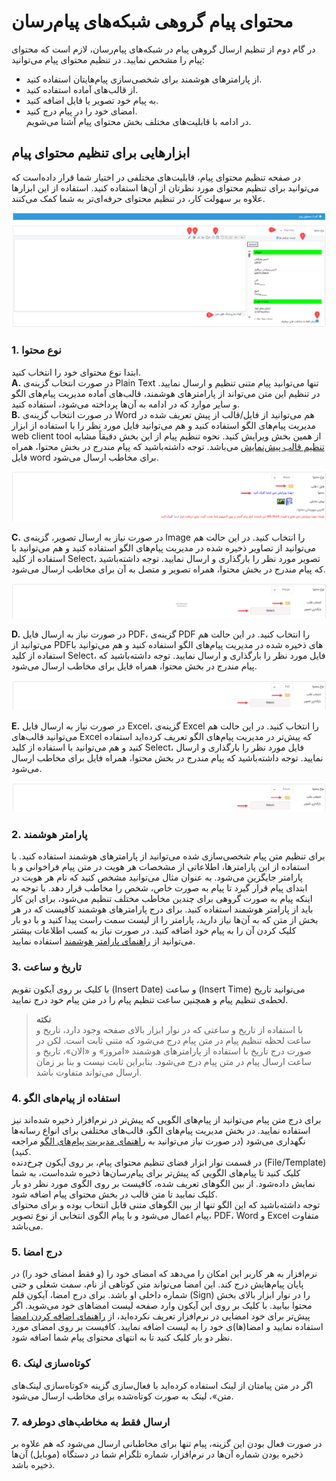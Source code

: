 # محتوای پیام گروهی شبکه‌های پیام‌رسان
در گام دوم از تنظیم ارسال گروهی پیام در شبکه‌های پیام‌رسان، لازم است که محتوای پیام را مشخص نمایید. در تنظیم محتوای پیام می‌توانید:<br>
- از پارامترهای هوشمند برای شخصی‌سازی پیام‌هایتان استفاده کنید.
- از قالب‌های آماده استفاده کنید.
- به پیام خود تصویر یا فایل اضافه کنید.
- امضای خود را در پیام درج کنید.<br>
در ادامه با قابلیت‌های مختلف بخش محتوای پیام آشنا می‌شویم.<br>

## ابزارهایی برای تنظیم محتوای پیام
در صفحه تنظیم محتوای پیام، قابلیت‌های مختلفی در اختیار شما قرار داده‌است که می‌توانید برای تنظیم محتوای مورد نظرتان از آن‌ها استفاده کنید. استفاده از این ابزارها علاوه بر سهولت کار، در تنظیم محتوای حرفه‌ای‌تر به شما کمک می‌کنند.<br>

![محتوای پیام گروهی شبکه‌های پیام‌رسان](./Image/social-network-message-content.png)

### 1. نوع محتوا
ابتدا نوع محتوای خود را انتخاب کنید.<br>
**A.** در صورت انتخاب گزینه‌ی Plain Text تنها می‌توانید پیام متنی تنظیم و ارسال نمایید. در تنظیم این متن می‌تواند از پارامترهای هوشمند، قالب‌های آماده مدیریت پیام‌های الگو و سایر موارد که در ادامه به آن‌ها پرداخته می‌شود، استفاده کنید.<br>
**B.** در صورت انتخاب گزینه‌ی Word هم می‌توانید از فایل/قالب از پیش تعریف شده در مدیریت پیام‌های الگو استفاده کنید و هم می‌توانید فایل مورد نظر را با استفاده از ابزار web client tool از همین بخش ویرایش کنید. نحوه تنظیم پیام از این بخش دقیقاً مشابه [تنظیم قالب پیش‌نمایش](https://github.com/1stco/PayamGostarDocs/blob/master/Help/Settings/Personalization-crm/CustomizationCommonSettings/PrintTemplateSetting.md) می‌باشد. توجه داشته‌باشید که پیام مندرج در بخش محتوا، همراه فایل word برای مخاطب ارسال می‌شود.<br>

![محتوا از نوع word](./Image/word-type-content.png)

**C.** در صورت نیاز به ارسال تصویر، گزینه‌ی Image را انتخاب کنید. در این حالت هم می‌توانید از تصاویر ذخیره شده در مدیریت پیام‌های الگو استفاده کنید و هم می‌توانید با استفاده از کلید Select، تصویر مورد نظر را بارگذاری و ارسال نمایید. توجه داشته‌باشید که پیام مندرج در بخش محتوا، همراه تصویر و متصل به آن برای مخاطب ارسال می‌شود.<br>

![پیوست تصویر](./Image/Image-type.png)

**D.** در صورت نیاز به ارسال فایل PDF، گزینه‌ی PDF را انتخاب کنید. در این حالت هم می‌توانید از PDFهای ذخیره شده در مدیریت پیام‌های الگو استفاده کنید و هم می‌توانید با استفاده از کلید Select، فایل مورد نظر را بارگذاری و ارسال نمایید. توجه داشته‌باشید که پیام مندرج در بخش محتوا، همراه فایل برای مخاطب ارسال می‌شود.<br>

![پیوست PDF](./Image/PDF-type.png)

**E.** در صورت نیاز به ارسال فایل Excel، گزینه‌ی Excel را انتخاب کنید. در این حالت هم می‌توانید قالب‌های Excel که پیش‌تر در مدیریت پیام‌های الگو تعریف کرده‌اید استفاده کنید و هم می‌توانید با استفاده از کلید Select، فایل مورد نظر را بارگذاری و ارسال نمایید. توجه داشته‌باشید که پیام مندرج در بخش محتوا، همراه فایل برای مخاطب ارسال می‌شود.<br>

![پیوست Excel](./Image/Excel-type.png)

### 2. پارامتر هوشمند
برای تنظیم متن پیام شخصی‌سازی شده می‌توانید از پارامترهای هوشمند استفاده کنید. با استفاده از این پارامترها، اطلاعاتی از مشخصات هر هویت در متن پیام فراخوانی و با پارامتر جایگزین می‌شود. به عنوان مثال می‌توانید مشخص کنید که نام هر هویت در ابتدای پیام قرار گیرد تا پیام به صورت خاص، شخص را مخاطب قرار دهد. با توجه به اینکه پیام به صورت گروهی برای چندین مخاطب مختلف تنظیم می‌شود، برای این کار باید از پارامتر هوشمند استفاده کنید. برای درج پارامترهای هوشمند کافیست که در هر بخش از متن که به آن‌ها نیاز دارید، پارامتر را از لیست سمت راست پیدا کنید و با دو بار کلیک کردن آن را به پیام خود اضافه کنید. در صورت نیاز به کسب اطلاعات بیشتر می‌توانید از [راهنمای پارامتر هوشمند](https://github.com/1stco/PayamGostarDocs/blob/master/Help/Marketing/Parameters/MessageParameters.md) استفاده نمایید.<br>

### 3. تاریخ و ساعت
با کلیک بر روی آیکون تقویم (Insert Date) و ساعت (Insert Time) می‌توانید تاریخ لحطه‌ی تنظیم پیام و همچنین ساعت تنظیم پیام را در متن پیام خود درج نمایید.<br>

> **نکته**<br>
> با استفاده از تاریخ و ساعتی که در نوار ابزار بالای صفحه وجود دارد، تاریخ و ساعت لحظه تنظیم پیام در متن پیام درج می‌شود که متنی ثابت است. لکن در صورت درج تاریخ با استفاده از پارامترهای هوشمند «امروز» و «الان»، تاریخ و ساعت ارسال پیام در متن پیام درج می‌شود. بنابراین ثابت نیست و بنا بر زمان ارسال می‌تواند متفاوت باشد.<br>

### 4. استفاده از پیام‌های الگو
برای درج متن پیام می‌توانید از پیام‌های الگویی که پیش‌تر در نرم‌افزار ذخیره شده‌اند نیز استفاده نمایید. در بخش مدیریت پیام‌های الگو، قالب‌های مختلفی برای انواع رسانه‌ها نگهداری می‌شود (در صورت نیاز می‌توانید به [راهنمای مدیریت پیام‌های الگو](https://github.com/1stco/PayamGostarDocs/blob/master/Help/Marketing/moshtarak-abzar/gam%20do/ghaleb-payam/ghaleb-payam.md) مراجعه کنید).<br>
در قسمت نوار ابزار فضای تنظیم محتوای پیام، بر روی آیکون چرخ‌دنده (File/Template) کلیک کنید تا پیام‌های الگویی که پیش‌تر برای پیام‌رسان‌ها ذخیره شده‌است، به شما نمایش داده‌شود. از بین الگو‌های تعریف شده، کافیست بر روی الگوی مورد نظر دو بار کلیک نمایید تا متن قالب در بخش محتوای پیام اضافه شود.<br>
توجه داشته‌باشید که این الگو تنها از بین الگوهای متنی قابل انتخاب بوده و برای محتوای پیام اعمال می‌شود و با پیام الگوی انتخابی از نوع تصویر، PDF، Word و Excel متفاوت می‌باشد.<br>

### 5. درج امضا
نرم‌افزار به هر کاربر این امکان را می‌دهد که امضای خود را (و فقط امضای خود را) در پایان پیام‌هایش درج کند. این امضا می‌تواند متن کوتاهی از نام، سمت شغلی و حتی شماره داخلی او باشد. برای درج امضا، آیکون قلم (Sign) را در نوار ابزار بالای بخش محتوا بیابید. با کلیک بر روی این آیکون وارد صفحه لیست امضاهای خود می‌شوید. اگر پیش‌تر برای خود امضایی در نرم‌افزار تعریف نکرده‌اید، از [راهنمای اضافه کردن امضا](https://github.com/1stco/PayamGostarDocs/blob/master/Help/Marketing/moshtarak-abzar/gam-do/add-a-signature/add-a-sign.md) استفاده نمایید و امضا(ها)ی خود را به لیست اضافه نمایید. کافیست بر روی امضای مورد نظر دو بار کلیک کنید تا به انتهای محتوای پیام شما اضافه شود.<br>

### 6. کوتاه‌سازی لینک
اگر در متن پیامتان از لینک استفاده کرده‌اید با فعال‌سازی گزینه «کوتاه‌سازی لینک‌های متن»، لینک به صورت کوتاه‌شده برای مخاطب ارسال می‌شود.<br>

### 7. ارسال فقط به مخاطب‌های دوطرفه
در صورت فعال بودن این گزینه، پیام تنها برای مخاطبانی ارسال می‌شود که هم علاوه بر ذخیره بودن شماره آن‌ها در نرم‌افزار، شماره تلگرام شما در دستگاه (موبایل)‌ آن‌ها ذخیره باشد.<br>